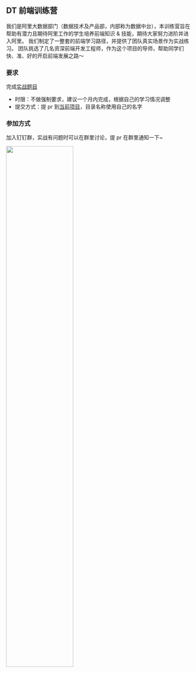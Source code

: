 ## DT 前端训练营
我们是阿里大数据部门（数据技术及产品部，内部称为数据中台），本训练营旨在帮助有潜力且期待阿里工作的学生培养前端知识 & 技能，期待大家努力进阶并进入阿里。
我们制定了一整套的前端学习路径，并提供了团队真实场景作为实战练习。 团队挑选了几名资深前端开发工程师，作为这个项目的导师，帮助同学们快、准、好的开启前端发展之路～


### 要求
完成[实战题目](https://www.yuque.com/yk2ebq/ysguk6/cwzsyq) 

* 时限：不做强制要求，建议一个月内完成，根据自己的学习情况调整
* 提交方式：提 pr 到[当前项目](https://github.com/dt-fe/dt-fe-training.git)，目录名称使用自己的名字


### 参加方式
加入钉钉群，实战有问题时可以在群里讨论，提 pr 在群里通知一下~

<img src="https://img.alicdn.com/imgextra/i1/O1CN01Yew34R1n6MrRGeLkh_!!6000000005040-2-tps-918-1258.png" width="60%">
